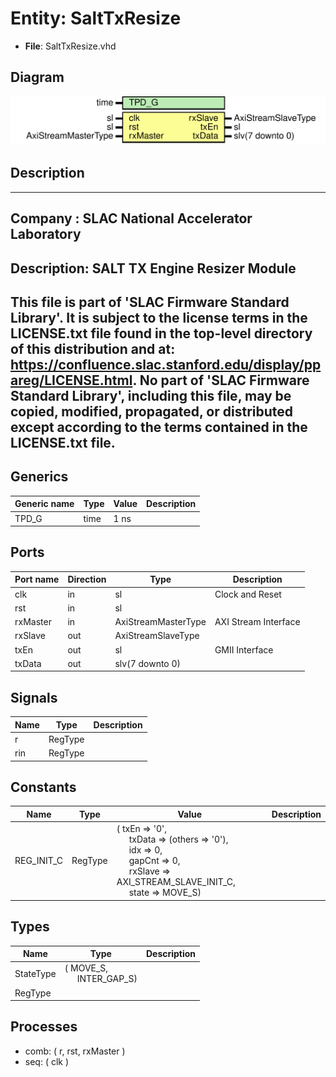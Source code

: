 # Entity: SaltTxResize

- **File**: SaltTxResize.vhd
## Diagram

![Diagram](SaltTxResize.svg "Diagram")
## Description

-----------------------------------------------------------------------------
 Company    : SLAC National Accelerator Laboratory
-----------------------------------------------------------------------------
 Description: SALT TX Engine Resizer Module
-----------------------------------------------------------------------------
 This file is part of 'SLAC Firmware Standard Library'.
 It is subject to the license terms in the LICENSE.txt file found in the
 top-level directory of this distribution and at:
    https://confluence.slac.stanford.edu/display/ppareg/LICENSE.html.
 No part of 'SLAC Firmware Standard Library', including this file,
 may be copied, modified, propagated, or distributed except according to
 the terms contained in the LICENSE.txt file.
-----------------------------------------------------------------------------
## Generics

| Generic name | Type | Value | Description |
| ------------ | ---- | ----- | ----------- |
| TPD_G        | time | 1 ns  |             |
## Ports

| Port name | Direction | Type                | Description          |
| --------- | --------- | ------------------- | -------------------- |
| clk       | in        | sl                  | Clock and Reset      |
| rst       | in        | sl                  |                      |
| rxMaster  | in        | AxiStreamMasterType | AXI Stream Interface |
| rxSlave   | out       | AxiStreamSlaveType  |                      |
| txEn      | out       | sl                  | GMII Interface       |
| txData    | out       | slv(7 downto 0)     |                      |
## Signals

| Name | Type    | Description |
| ---- | ------- | ----------- |
| r    | RegType |             |
| rin  | RegType |             |
## Constants

| Name       | Type    | Value                                                                                                                                                                                                                                                                                                                                                     | Description |
| ---------- | ------- | --------------------------------------------------------------------------------------------------------------------------------------------------------------------------------------------------------------------------------------------------------------------------------------------------------------------------------------------------------- | ----------- |
| REG_INIT_C | RegType |  (       txEn    => '0',<br><span style="padding-left:20px">       txData  => (others => '0'),<br><span style="padding-left:20px">       idx     => 0,<br><span style="padding-left:20px">       gapCnt  => 0,<br><span style="padding-left:20px">       rxSlave => AXI_STREAM_SLAVE_INIT_C,<br><span style="padding-left:20px">       state   => MOVE_S) |             |
## Types

| Name      | Type                                                        | Description |
| --------- | ----------------------------------------------------------- | ----------- |
| StateType | ( MOVE_S,<br><span style="padding-left:20px"> INTER_GAP_S)  |             |
| RegType   |                                                             |             |
## Processes
- comb: ( r, rst, rxMaster )
- seq: ( clk )
